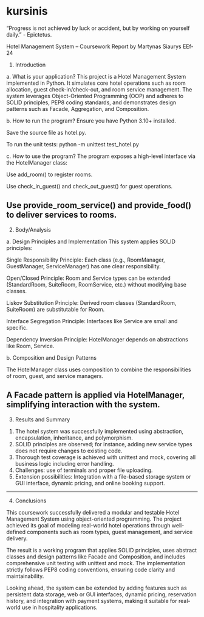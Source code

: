# kursinis
“Progress is not achieved by luck or accident, but by working on yourself daily.” - Epictetus.

Hotel Management System – Coursework Report by Martynas Siaurys EEf-24

1. Introduction

a. What is your application?
This project is a Hotel Management System implemented in Python. It simulates core hotel operations such as room allocation, guest check-in/check-out, and room service management. The system leverages Object-Oriented Programming (OOP) and adheres to SOLID principles, PEP8 coding standards, and demonstrates design patterns such as Facade, Aggregation, and Composition.

b. How to run the program?
Ensure you have Python 3.10+ installed.

Save the source file as hotel.py.

To run the unit tests: python -m unittest test_hotel.py

c. How to use the program?
The program exposes a high-level interface via the HotelManager class:

Use add_room() to register rooms.

Use check_in_guest() and check_out_guest() for guest operations.

Use provide_room_service() and provide_food() to deliver services to rooms.
------------------------------------------------------------------------------------------------------
2. Body/Analysis

a. Design Principles and Implementation
This system applies SOLID principles:

Single Responsibility Principle: Each class (e.g., RoomManager, GuestManager, ServiceManager) has one clear responsibility.

Open/Closed Principle: Room and Service types can be extended (StandardRoom, SuiteRoom, RoomService, etc.) without modifying base classes.

Liskov Substitution Principle: Derived room classes (StandardRoom, SuiteRoom) are substitutable for Room.

Interface Segregation Principle: Interfaces like Service are small and specific.

Dependency Inversion Principle: HotelManager depends on abstractions like Room, Service.

b. Composition and Design Patterns

The HotelManager class uses composition to combine the responsibilities of room, guest, and service managers.

A Facade pattern is applied via HotelManager, simplifying interaction with the system.
------------------------------------------------------------------------------------------------------
3. Results and Summary

1) The hotel system was successfully implemented using abstraction, encapsulation, inheritance, and polymorphism.
2) SOLID principles are observed; for instance, adding new service types does not require changes to existing code.
3) Thorough test coverage is achieved with unittest and mock, covering all business logic including error handling.
4) Challenges: use of terminals and proper file uploading.
5) Extension possibilities: Integration with a file-based storage system or GUI interface, dynamic pricing, and online booking support.
------------------------------------------------------------------------------------------------------
4. Conclusions

This coursework successfully delivered a modular and testable Hotel Management System using object-oriented programming. The project achieved its goal of modeling real-world hotel operations through well-defined components such as room types, guest management, and service delivery.

The result is a working program that applies SOLID principles, uses abstract classes and design patterns like Facade and Composition, and includes comprehensive unit testing with unittest and mock. The implementation strictly follows PEP8 coding conventions, ensuring code clarity and maintainability.

Looking ahead, the system can be extended by adding features such as persistent data storage, web or GUI interfaces, dynamic pricing, reservation history, and integration with payment systems, making it suitable for real-world use in hospitality applications.

